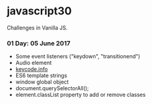 # javascript30

Challenges in Vanilla JS.

### 01 Day: 05 June 2017

- Some event listeners ("keydown", "transitionend")
- Audio element
- [keycode.info](http://keycode.info/)
- ES6 template strings
- window global object
- document.querySelectorAll();
- element.classList property to add or remove classes
